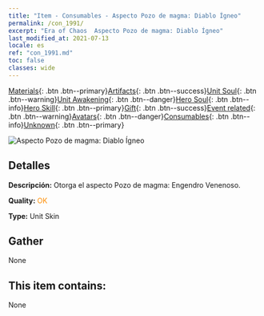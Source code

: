 ```yaml
---
title: "Item - Consumables - Aspecto Pozo de magma: Diablo Ígneo"
permalink: /con_1991/
excerpt: "Era of Chaos  Aspecto Pozo de magma: Diablo Ígneo"
last_modified_at: 2021-07-13
locale: es
ref: "con_1991.md"
toc: false
classes: wide
---
```

 [Materials](/ItemsES/){: .btn .btn--primary}[Artifacts](/ItemsES/Artifacts/){: .btn .btn--success}[Unit Soul](/ItemsES/UnitSoul/){: .btn .btn--warning}[Unit Awakening](/ItemsES/UnitAwakening/){: .btn .btn--danger}[Hero Soul](/ItemsES/HeroSoul/){: .btn .btn--info}[Hero Skill](/ItemsES/HeroSkill/){: .btn .btn--primary}[Gift](/ItemsES/Gift/){: .btn .btn--success}[Event related](/ItemsES/Events/){: .btn .btn--warning}[Avatars](/ItemsES/Avatars/){: .btn .btn--danger}[Consumables](/ItemsES/Consumables/){: .btn .btn--info}[Unknown](/ItemsES/Unknown/){: .btn .btn--primary}

 ![Aspecto Pozo de magma: Diablo Ígneo](/images/u/ti_yanmopifu.jpg)

## Detalles
 **Descripción:** Otorga el aspecto Pozo de magma: Engendro Venenoso.

 **Quality:** <span style="color: #FF8C00">OK</span>

 **Type:** Unit Skin

## Gather

  None

## This item contains:

  None


